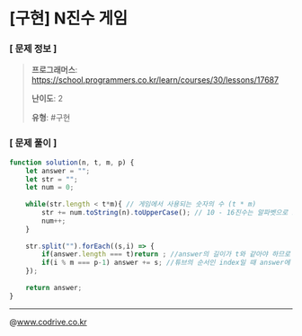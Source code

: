 # [구현] N진수 게임

### [ 문제 정보 ]
> **프로그래머스**: https://school.programmers.co.kr/learn/courses/30/lessons/17687
> 
> **난이도**: 2
>
> **유형**: #구현


### [ 문제 풀이 ]
```JavaScript
function solution(n, t, m, p) {
    let answer = "";
    let str = "";
    let num = 0;
    
    while(str.length < t*m){ // 게임에서 사용되는 숫자의 수 (t * m)
        str += num.toString(n).toUpperCase(); // 10 - 16진수는 알파벳으로 표현하므로 toUpperCase() 메서드 사용
        num++;
    }
    
    str.split("").forEach((s,i) => {
        if(answer.length === t)return ; //answer의 길이가 t와 같아야 하므로
        if(i % m === p-1) answer += s; //튜브의 순서인 index일 때 answer에 s를 더해줌
    });
    
    return answer; 
}
```


---
@www.codrive.co.kr